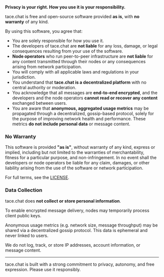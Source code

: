 **Privacy is your right. How you use it is your responsibility.**

tace.chat is free and open-source software provided **as is**, with **no warranty** of any kind.

By using this software, you agree that:
- You are solely responsible for how you use it.
- The developers of tace.chat are **not liable** for any loss, damage, or legal consequences resulting from your use of the software.
- **Node operators** who run peer-to-peer infrastructure are **not liable** for any content transmitted through their nodes or any consequences arising from network participation.
- You will comply with all applicable laws and regulations in your jurisdiction.
- You understand that **tace.chat is a decentralized platform** with no central authority or moderation.
- You acknowledge that all messages are **end-to-end encrypted**, and the developers and the node operators **cannot read or recover any content** exchanged between users.
- You are aware that **anonymous, aggregated usage metrics** may be propagated through a decentralized, gossip-based protocol, solely for the purpose of improving network health and performance. These metrics **do not include personal data** or message content.

### No Warranty

This software is provided **"as is"**, without warranty of any kind, express or implied, including but not limited to the warranties of merchantability, fitness for a particular purpose, and non-infringement. In no event shall the developers or node operators be liable for any claim, damages, or other liability arising from the use of the software or network participation.

For full terms, see the [LICENSE](LICENSE).

### Data Collection

tace.chat does **not collect or store personal information**.

To enable encrypted message delivery, nodes may temporarily process client public keys.

Anonymous usage metrics (e.g. network size, message throughput) may be shared via a decentralized gossip protocol. This data is ephemeral and never linked to users.

We do not log, track, or store IP addresses, account information, or message content.

---

tace.chat is built with a strong commitment to privacy, autonomy, and free expression.
Please use it responsibly.
